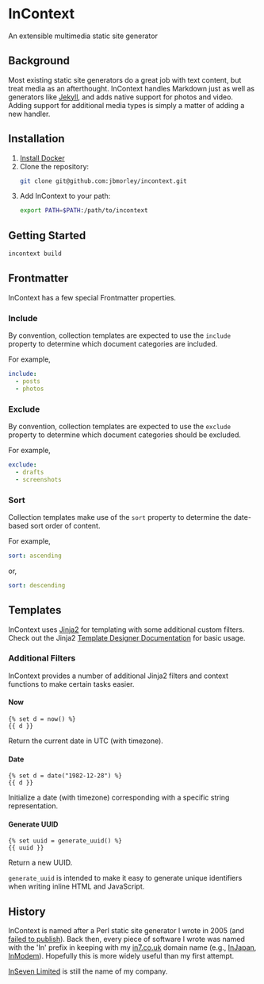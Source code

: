 # InContext

An extensible multimedia static site generator

## Background

Most existing static site generators do a great job with text content, but treat media as an afterthought. InContext handles Markdown just as well as generators like [Jekyll](https://jekyll.rb), and adds native support for photos and video. Adding support for additional media types is simply a matter of adding a new handler.

## Installation

1. [Install Docker](https://docs.docker.com/engine/install/)
2. Clone the repository:
   ```bash
   git clone git@github.com:jbmorley/incontext.git
   ```
3. Add InContext to your path:
   ```bash
   export PATH=$PATH:/path/to/incontext
   ```

## Getting Started

```bash
incontext build
```

## Frontmatter

InContext has a few special Frontmatter properties.

### Include

By convention, collection templates are expected to use the `include` property to determine which document categories are included.

For example,

```yaml
include:
  - posts
  - photos
```

### Exclude

By convention, collection templates are expected to use the `exclude` property to determine which document categories should be excluded.

For example,

```yaml
exclude:
  - drafts
  - screenshots
```

### Sort

Collection templates make use of the `sort` property to determine the date-based sort order of content.

For example,

```yaml
sort: ascending
```

or,

```yaml
sort: descending
```

## Templates

InContext uses [Jinja2](https://jinja.palletsprojects.com/en/2.11.x/) for templating with some additional custom filters. Check out the Jinja2 [Template Designer Documentation](https://jinja.palletsprojects.com/en/2.11.x/templates/) for basic usage.

### Additional Filters

InContext provides a number of additional Jinja2 filters and context functions to make certain tasks easier.

#### Now

```
{% set d = now() %}
{{ d }}
```

Return the current date in UTC (with timezone).

#### Date

```
{% set d = date("1982-12-28") %}
{{ d }}
```

Initialize a date (with timezone) corresponding with a specific string representation.

#### Generate UUID

```
{% set uuid = generate_uuid() %}
{{ uuid }}
```

Return a new UUID.

`generate_uuid` is intended to make it easy to generate unique identifiers when writing inline HTML and JavaScript.

## History

InContext is named after a Perl static site generator I wrote in 2005 (and [failed to publish](https://jbmorley.co.uk/posts/2005-06-24-incontext/)). Back then, every piece of software I wrote was named with the 'In' prefix in keeping with my [in7.co.uk](https://in7.co.uk) domain name (e.g., [InJapan](https://github.com/jbmorley/injapan), [InModem](https://github.com/jbmorley/InModem)). Hopefully this is more widely useful than my first attempt.

[InSeven Limited](https://inseven.co.uk) is still the name of my company.

